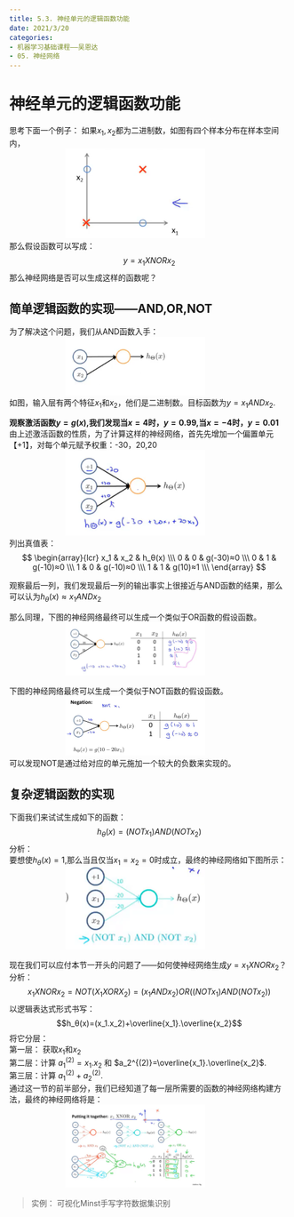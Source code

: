 ```yaml
---
title: 5.3. 神经单元的逻辑函数功能
date: 2021/3/20
categories: 
- 机器学习基础课程——吴恩达
- 05. 神经网络
---
```

<style>
img{
    width: 50%;
    padding-left: 20%;
}
</style>
# 神经单元的逻辑函数功能
思考下面一个例子：
如果$x_1,x_2$都为二进制数，如图有四个样本分布在样本空间内，  
![](https://raw.githubusercontent.com/l61012345/Pic/master/img/20210101151549.png)    
那么假设函数可以写成：
$$y=x_1 XNOR x_2$$
那么神经网络是否可以生成这样的函数呢？ 
## 简单逻辑函数的实现——AND,OR,NOT
为了解决这个问题，我们从AND函数入手：  
![](https://raw.githubusercontent.com/l61012345/Pic/master/img/20210101151722.png)  
如图，输入层有两个特征$x_1$和$x_2$，他们是二进制数。目标函数为$y=x_1 AND x_2$.  
  
**观察激活函数$y=g(x)$,我们发现当$x=4$时，$y=0.99$,当$x=-4$时，$y=0.01$**  
由上述激活函数的性质，为了计算这样的神经网络，首先先增加一个偏置单元 【+1】，对每个单元赋予权重：-30，20,20
![](https://raw.githubusercontent.com/l61012345/Pic/master/img/20210101152043.png)    
列出真值表：  
$$
\begin{array}{lcr}
x_1 & x_2 & h_θ(x) \\\    
0 & 0 & g(-30)≈0 \\\   
0 & 1 & g(-10)≈0  \\\  
1 & 0 & g(-10)≈0  \\\  
1 & 1 & g(10)≈1 \\\  
\end{array}
$$




观察最后一列，我们发现最后一列的输出事实上很接近与AND函数的结果，那么可以认为$h_θ(x) ≈ x_1 AND x_2$

那么同理，下图的神经网络最终可以生成一个类似于OR函数的假设函数。  
![](https://raw.githubusercontent.com/l61012345/Pic/master/img/20210101152850.png)  

下图的神经网络最终可以生成一个类似于NOT函数的假设函数。   
![](https://raw.githubusercontent.com/l61012345/Pic/master/img/20210101153145.png)   
可以发现NOT是通过给对应的单元施加一个较大的负数来实现的。

## 复杂逻辑函数的实现
下面我们来试试生成如下的函数：  
$$h_θ(x)=(NOT x_1)AND(NOT x_2)$$
分析：  
要想使$h_θ(x)=1$,那么当且仅当$x_1=x_2=0$时成立，最终的神经网络如下图所示：   
![](https://raw.githubusercontent.com/l61012345/Pic/master/img/20210101154246.png)   

现在我们可以应付本节一开头的问题了——如何使神经网络生成$y=x_1 XNOR x_2$？  
分析： 
$$x_1XNORx_2=NOT(X_1 XOR X_2)=(x_1 AND x_2)OR((NOT x_1) AND (NOT x_2))$$
以逻辑表达式形式书写：
$$h_θ(x)=(x_1.x_2)+\overline{x_1}.\overline{x_2}$$
将它分层：  
第一层： 获取$x_1$和$x_2$  
第二层：计算  $a_1^{(2)}=x_1.x_2$  和  $a_2^{(2)}=\overline{x_1}.\overline{x_2}$.  
第三层：计算  $a_1^{(2)}+a_2^{(2)}$.  
通过这一节的前半部分，我们已经知道了每一层所需要的函数的神经网络构建方法，最终的神经网络将是：  
![](https://raw.githubusercontent.com/l61012345/Pic/master/img/20210101155720.png)   

>实例： 可视化Minst手写字符数据集识别